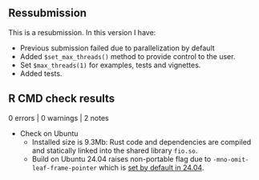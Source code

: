 ## Ressubmission

This is a resubmission. In this version I have:

* Previous submission failed due to parallelization by default
* Added `$set_max_threads()` method to provide control to the user.
* Set `$max_threads(1)` for examples, tests and vignettes.
* Added tests.

## R CMD check results

0 errors | 0 warnings | 2 notes

* Check on Ubuntu
  - Installed size is 9.3Mb: Rust code and dependencies are compiled and statically linked into the shared library `fio.so`.
  - Build on Ubuntu 24.04 raises non-portable flag due to `-mno-omit-leaf-frame-pointer` which is [set by default in 24.04](https://ubuntu.com/blog/ubuntu-performance-engineering-with-frame-pointers-by-default).
